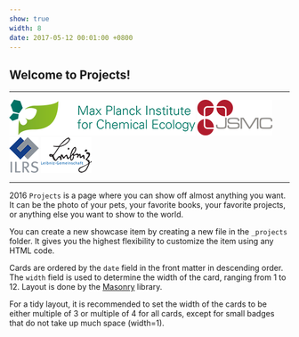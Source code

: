 ```yaml
---
show: true
width: 8
date: 2017-05-12 00:01:00 +0800
---
```


<div class="p-4">
    <h2>Welcome to Projects!</h2>
    <hr />
     <img src="/assets/logo/logo64_ICE.png" alt="Image 3" class="rounded-sm img-fluid logo-img">
     <img src="/assets/logo/logo64_JSMC.png" alt="Image 3" class="rounded-sm img-fluid logo-img"> 
     <img src="/assets/logo/logo64_ILRS.png" alt="Image 1" class="rounded-sm img-fluid logo-img">
    <img src="/assets/logo/logo64_Leip.png" alt="Image 1" class="rounded-sm img-fluid logo-img">
    <hr />
    <p>
        2016 <code>Projects</code> is a page where you can show off almost anything you want. It can be the photo of your pets, your favorite books, your favorite projects, or anything else you want to show to the world.
    </p>
    <p>
        You can create a new showcase item by creating a new file in the <code>_projects</code> folder. It gives you the highest flexibility to customize the item using any HTML code.
    </p> 
<p>
        Cards are ordered by the <code>date</code> field in the front matter in descending order. The <code>width</code> field is used to determine the width of the card, ranging from 1 to 12.
        Layout is done by the <a href="https://masonry.desandro.com/" target="_blank">Masonry</a> library.
    </p>
    <p>
        For a tidy layout, it is recommended to set the width of the cards to be either multiple of 3 or multiple of 4 for all cards, except for small badges that do not take up much space (width=1).
    </p>
</div>
